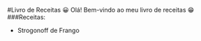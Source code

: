 #Livro de Receitas :grinning:
Olá! Bem-vindo ao meu livro de receitas :grin:
###Receitas:
- Strogonoff de Frango
